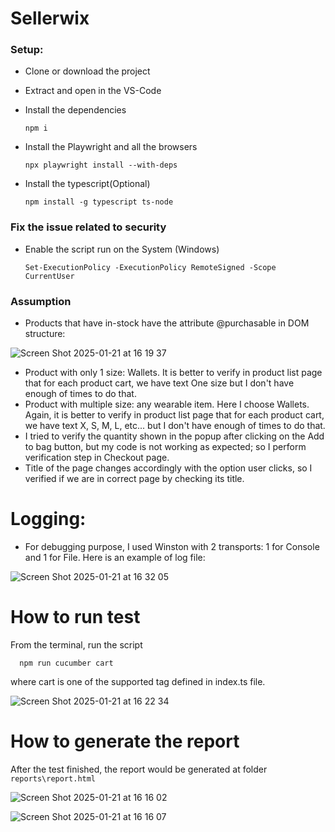 # Sellerwix

### Setup:

- Clone or download the project
- Extract and open in the VS-Code
- Install the dependencies

      npm i

- Install the Playwright and all the browsers

      npx playwright install --with-deps

- Install the typescript(Optional)

      npm install -g typescript ts-node

### Fix the issue related to security

- Enable the script run on the System (Windows)

      Set-ExecutionPolicy -ExecutionPolicy RemoteSigned -Scope CurrentUser

### Assumption

- Products that have in-stock have the attribute @purchasable in DOM structure:

![Screen Shot 2025-01-21 at 16 19 37](https://github.com/user-attachments/assets/ea127dd2-21e4-461f-b17f-216464d62a8f)

- Product with only 1 size: Wallets. It is better to verify in product list page that for each product cart, we have text One size but I don't have enough of times to do that.
- Product with multiple size: any wearable item. Here I choose Wallets. Again, it is better to verify in product list page that for each product cart, we have text X, S, M, L, etc... but I don't have enough of times to do that.
- I tried to verify the quantity shown in the popup after clicking on the Add to bag button, but my code is not working as expected; so I perform verification step in Checkout page.
- Title of the page changes accordingly with the option user clicks, so I verified if we are in correct page by checking its title.

# Logging:
- For debugging purpose, I used Winston with 2 transports: 1 for Console and 1 for File. Here is an example of log file:

![Screen Shot 2025-01-21 at 16 32 05](https://github.com/user-attachments/assets/75d56229-b3d4-495c-9294-735192583c4e)


# How to run test
From the terminal, run the script

      npm run cucumber cart

where cart is one of the supported tag defined in index.ts file.

![Screen Shot 2025-01-21 at 16 22 34](https://github.com/user-attachments/assets/23b0e205-f964-4bfe-89cb-8f524914ce32)

# How to generate the report
After the test finished, the report would be generated at folder `reports\report.html`

![Screen Shot 2025-01-21 at 16 16 02](https://github.com/user-attachments/assets/015b332e-e5ea-44dc-9091-3af9cc1ad8ab)

![Screen Shot 2025-01-21 at 16 16 07](https://github.com/user-attachments/assets/07be9b39-ee7f-437a-99af-03dd200518d0)
